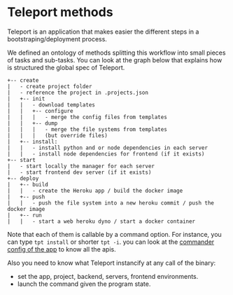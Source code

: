 # Teleport methods

Teleport is an application that makes easier the different steps in a bootstraping/deployment process.

We defined an ontology of methods splitting this workflow into small pieces of tasks and sub-tasks. You can look at the graph below that explains how is structured the global spec of Teleport.

```
+-- create
|   - create project folder
|   - reference the project in .projects.json
|   +-- init
|   |   - download templates
|   |   +-- configure
|   |   |   - merge the config files from templates
|   |   +-- dump
|   |   |   - merge the file systems from templates
|   |   |   (but override files)
|   +-- install:
|   |   - install python and or node dependencies in each server
|   |   - install node dependencies for frontend (if it exists)
+-- start
|   - start locally the manager for each server
|   - start frontend dev server (if it exists)
+-- deploy
|   +-- build
|   |   - create the Heroku app / build the docker image
|   +-- push
|   |   - push the file system into a new heroku commit / push the docker image
|   +-- run
|   |   - start a web heroku dyno / start a docker container
```

Note that each of them is callable by a command option. For instance, you can type `tpt install` or shorter `tpt -i`. you can look at the [commander config of the app](https://github.com/snipsco/teleport/blob/master/bin/index.js]) to know all the apis.

Also you need to know what Teleport instancify at any call of the binary:
  - set the app, project, backend, servers, frontend environments.  
  - launch the command given the program state.

